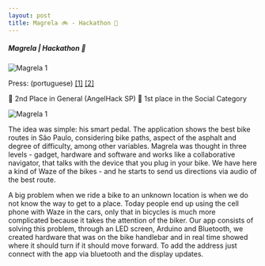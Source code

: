 ```yaml
---
layout: post
title: Magrela 🚲 - Hackathon 🥈
---
```


##### Magrela | Hackathon 🥈

<img class="img img-responsive" src="https://raw.githubusercontent.com/ezefranca/ezefranca.github.io/master/images/magrela.png" alt="Magrela 1" />

Press: (portuguese)
[[1]](http://imasters.com.br/noticia/acompanhe-fotos-do-angelhack-realizado-na-sede-da-ibm-brasil)
[[2]](http://www.timaissimples.com.br/2016/04/angelhacknaibm/&prev=search)

🥈 2nd Place in General (AngelHack SP)
🥇 1st place in the Social Category 

<img class="img img-responsive" src="http://s3.amazonaws.com/somebodyio-production/projects/pictures/000/000/562/page/magrela-1.jpg?1463974457" alt="Magrela 1" />

The idea was simple: his smart pedal. The application shows the best bike routes in São Paulo, considering bike paths, aspect of the asphalt and degree of difficulty, among other variables. Magrela was thought in three levels - gadget, hardware and software and works like a collaborative navigator, that talks with the device that you plug in your bike. We have here a kind of Waze of the bikes - and he starts to send us directions via audio of the best route.

A big problem when we ride a bike to an unknown location is when we do not know the way to get to a place. Today people end up using the cell phone with Waze in the cars, only that in bicycles is much more complicated because it takes the attention of the biker. Our app consists of solving this problem, through an LED screen, Arduino and Bluetooth, we created hardware that was on the bike handlebar and in real time showed where it should turn if it should move forward. To add the address just connect with the app via bluetooth and the display updates.




